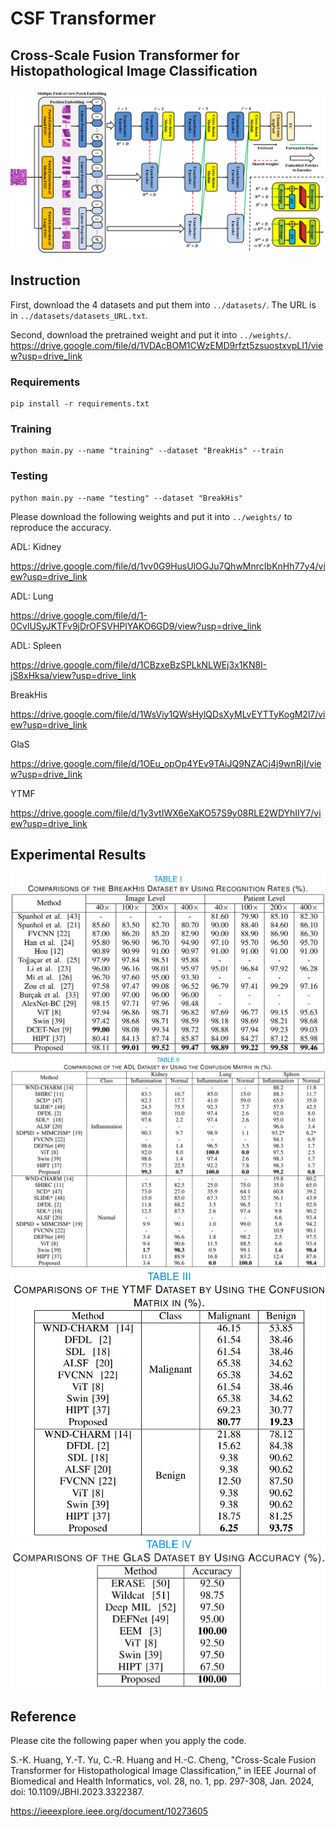 # CSF Transformer

## Cross-Scale Fusion Transformer for Histopathological Image Classification  

![image](png/CSFT_flowchart.png)

## Instruction
First, download the 4 datasets and put them into ``../datasets/``. The URL is in ``../datasets/datasets_URL.txt``.

Second, download the pretrained weight and put it into ``../weights/``. 
https://drive.google.com/file/d/1VDAcBOM1CWzEMD9rfzt5zsuostxvpLI1/view?usp=drive_link

### Requirements
```
pip install -r requirements.txt
```
### Training
```
python main.py --name "training" --dataset "BreakHis" --train
```
### Testing
```
python main.py --name "testing" --dataset "BreakHis"
```
Please download the following weights and put it into ``../weights/`` to reproduce the accuracy.

ADL: Kidney

https://drive.google.com/file/d/1vv0G9HusUlOGJu7QhwMnrcIbKnHh77y4/view?usp=drive_link

ADL: Lung

https://drive.google.com/file/d/1-0CvlUSyJKTFv9jDrOFSVHPlYAKO6GD9/view?usp=drive_link

ADL: Spleen

https://drive.google.com/file/d/1CBzxeBzSPLkNLWEj3x1KN8I-jS8xHksa/view?usp=drive_link

BreakHis

https://drive.google.com/file/d/1WsViy1QWsHylQDsXyMLvEYTTyKogM2l7/view?usp=drive_link

GlaS

https://drive.google.com/file/d/1OEu_opOp4YEv9TAiJQ9NZACj4j9wnRjI/view?usp=drive_link

YTMF

https://drive.google.com/file/d/1y3vtIWX6eXaKO57S9y08RLE2WDYhIIY7/view?usp=drive_link

## Experimental Results
![image](png/BreakHis.png)
![image](png/ADL.png)
![image](png/YTMF.png)
![image](png/GlaS.png)

## Reference 
Please cite the following paper when you apply the code. 

S.-K. Huang, Y.-T. Yu, C.-R. Huang and H.-C. Cheng, "Cross-Scale Fusion Transformer for Histopathological Image Classification," in IEEE Journal of Biomedical and Health Informatics, vol. 28, no. 1, pp. 297-308, Jan. 2024, doi: 10.1109/JBHI.2023.3322387.

https://ieeexplore.ieee.org/document/10273605
